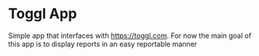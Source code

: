# Toggl App

Simple app that interfaces with https://toggl.com. For now the main goal of this app is to display reports in an easy reportable manner
